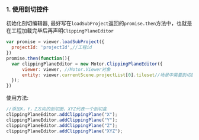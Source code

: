 ### 1. 使用剖切控件
初始化剖切编辑器, 最好写在`loadSubProject`返回的`promise.then`方法中，也就是在工程加载完毕后再声明`ClippingPlaneEditor`
```javascript
var promise = viewer.loadSubProject({
  projectId: 'projectId',//工程id
})
promise.then(function(){
  var clippingPlaneEditor = new Motor.ClippingPlaneEditor({
      viewer: viewer, //Motor.Viewer对象
      entity: viewer.currentScene.projectList[0].tileset//场景中需要剖切的工程模型
  });
})

```
使用方法:
```javascript
//添加X，Y，Z方向的剖切面，XYZ代表一个剖切盒
clippingPlaneEditor.addClippingPlane("X");
clippingPlaneEditor.addClippingPlane("Y");
clippingPlaneEditor.addClippingPlane("Z");
clippingPlaneEditor.addClippingPlane("XYZ");
```
